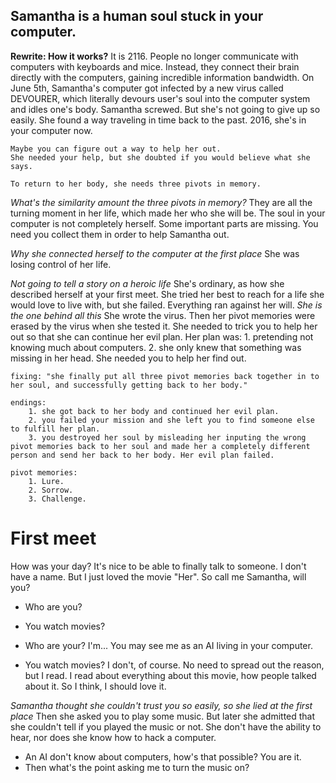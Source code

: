 ## Samantha is a human soul stuck in your computer.

**Rewrite: How it works?**
    It is 2116. People no longer communicate with computers with keyboards and mice. Instead, they connect their brain directly with the computers, gaining incredible information bandwidth.
    On June 5th, Samantha's computer got infected by a new virus called DEVOURER, which literally devours user's soul into the computer system and idles one's body.
    Samantha screwed. But she's not going to give up so easily. She found a way traveling in time back to the past. 2016, she's in your computer now.

    Maybe you can figure out a way to help her out.
    She needed your help, but she doubted if you would believe what she says.

    To return to her body, she needs three pivots in memory.

*What's the similarity amount the three pivots in memory?*
    They are all the turning moment in her life, which made her who she will be.
    The soul in your computer is not completely herself. Some important parts are missing. You need you collect them in order to help Samantha out.

*Why she connected herself to the computer at the first place*
    She was losing control of her life.

*Not going to tell a story on a heroic life*
    She's ordinary, as how she described herself at your first meet.
    She tried her best to reach for a life she would love to live with, but she failed.
    Everything ran against her will.
*She is the one behind all this*
    She wrote the virus. Then her pivot memories were erased by the virus when she tested it. She needed to trick you to help her out so that she can continue her evil plan.
    Her plan was:
        1. pretending not knowing much about computers.
        2. she only knew that something was missing in her head. She needed you to help her find out.

    fixing: "she finally put all three pivot memories back together in to her soul, and successfully getting back to her body."

    endings:
        1. she got back to her body and continued her evil plan.
        2. you failed your mission and she left you to find someone else to fulfill her plan.
        3. you destroyed her soul by misleading her inputing the wrong pivot memories back to her soul and made her a completely different person and send her back to her body. Her evil plan failed.

    pivot memories:
        1. Lure.
        2. Sorrow.
        3. Challenge.

# First meet
How was your day?
It's nice to be able to finally talk to someone. I don't have a name. But I just loved the movie "Her". So call me Samantha, will you?
  - Who are you?
  - You watch movies?

  - Who are your?
    I'm... You may see me as an AI living in your computer.

  - You watch movies?
    I don't, of course. No need to spread out the reason, but I read. I read about everything about this movie, how people talked about it. So I think, I should love it.

*Samantha thought she couldn't trust you so easily, so she lied at the first place*
Then she asked you to play some music. But later she admitted that she couldn't tell if you played the music or not. She don't have the ability to hear, nor does she know how to hack a computer.
  - An AI don't know about computers, how's that possible? You are it.
  - Then what's the point asking me to turn the music on?
